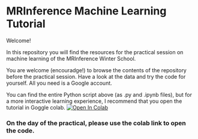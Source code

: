 # MRInference Machine Learning Tutorial

Welcome!

In this repository you will find the resources for the practical session on machine learning of the MRInference Winter School.

You are welcome (encouradge!) to browse the contents of the repository before the practical session. Have a look at the data and try the code for yourself.
All you need is a Google account.

You can find the entire Python script above (as .py and .ipynb files), but for a more interactive learning experience, I recommend that you open the tutorial in Goggle colab. [![Open In Colab](https://colab.research.google.com/assets/colab-badge.svg)](https://colab.research.google.com/github/sandramv/MRInference_ML_Tutorial/blob/master/MRInference_Machine_Learning_Tutorial.ipynb)

### On the day of the practical, please use the colab link to open the code.

